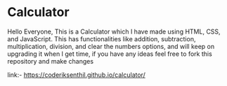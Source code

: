 # Calculator

Hello Everyone,
This is a Calculator which I have made using HTML, CSS, and JavaScript. This has functionalities like addition, subtraction, multiplication, division, and clear the numbers options, and will keep on upgrading it when I get time, if you have any ideas feel free to fork this repository and make changes

link:- https://coderiksenthil.github.io/calculator/

